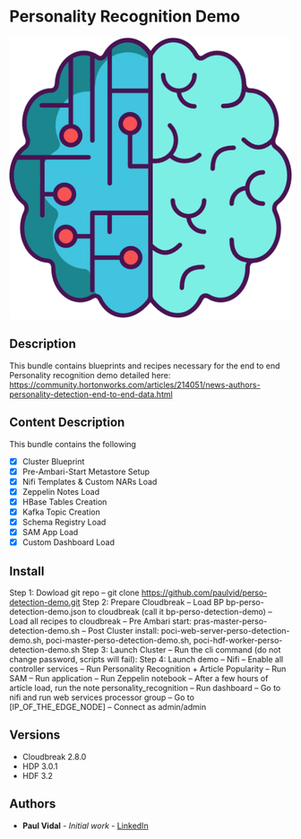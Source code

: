 # Personality Recognition Demo

<div align="center">
<img src="https://raw.githubusercontent.com/paulvid/perso-detection-demo/master/PERSO_RECOG_DEMO.png">
</div>

## Description

This bundle contains blueprints and recipes necessary for the end to end Personality recognition demo detailed here: https://community.hortonworks.com/articles/214051/news-authors-personality-detection-end-to-end-data.html


## Content Description

This bundle contains the following
- [x] Cluster Blueprint
- [x] Pre-Ambari-Start Metastore Setup
- [x] Nifi Templates & Custom NARs Load
- [x] Zeppelin Notes Load
- [x] HBase Tables Creation
- [x] Kafka Topic Creation
- [x] Schema Registry Load
- [x] SAM App Load
- [x] Custom Dashboard Load

## Install

Step 1: Dowload git repo
–	git clone https://github.com/paulvid/perso-detection-demo.git
Step 2: Prepare Cloudbreak
–	Load BP bp-perso-detection-demo.json to cloudbreak (call it bp-perso-detection-demo)
–	Load all recipes to cloudbreak
–	Pre Ambari start: pras-master-perso-detection-demo.sh
–	Post  Cluster install: poci-web-server-perso-detection-demo.sh, poci-master-perso-detection-demo.sh, poci-hdf-worker-perso-detection-demo.sh
Step 3: Launch Cluster
–	Run the cli command (do not change password, scripts will fail): 
Step 4: Launch demo
–	Nifi
–	Enable all controller services
–	Run Personality Recognition + Article Popularity
–	Run SAM
–	Run application
–	Run Zeppelin notebook
–	After a few hours of article load, run the note personality_recognition
–	Run dashboard
–	Go to nifi and run web services processor group
–	Go to [IP_OF_THE_EDGE_NODE]
–	Connect as admin/admin


## Versions

* Cloudbreak 2.8.0
* HDP 3.0.1
* HDF 3.2

## Authors

* **Paul Vidal** - *Initial work* - [LinkedIn](https://www.linkedin.com/in/paulvid/)